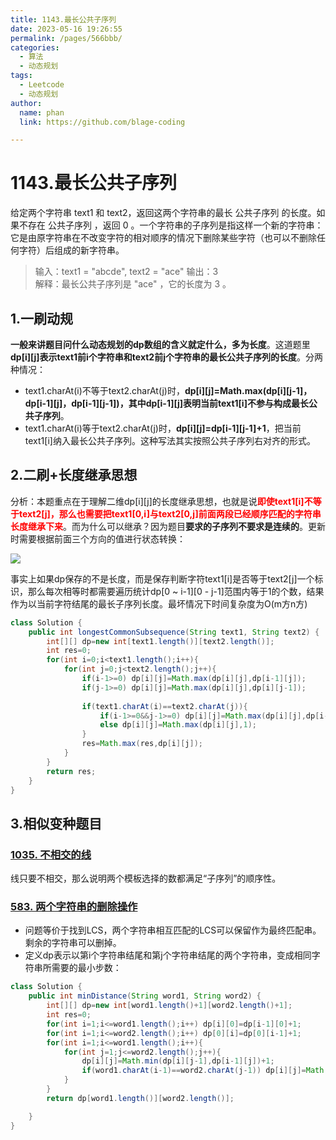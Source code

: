 ```yaml
---
title: 1143.最长公共子序列
date: 2023-05-16 19:26:55
permalink: /pages/566bbb/
categories: 
  - 算法
  - 动态规划
tags: 
  - Leetcode
  - 动态规划
author: 
  name: phan
  link: https://github.com/blage-coding

---
```

# 1143.最长公共子序列

给定两个字符串 text1 和 text2，返回这两个字符串的最长 公共子序列 的长度。如果不存在 公共子序列 ，返回 0 。一个字符串的子序列是指这样一个新的字符串：它是由原字符串在不改变字符的相对顺序的情况下删除某些字符（也可以不删除任何字符）后组成的新字符串。

> 输入：text1 = "abcde", text2 = "ace" 
> 输出：3  
> 解释：最长公共子序列是 "ace" ，它的长度为 3 。

## 1.一刷动规

**一般来讲题目问什么动态规划的dp数组的含义就定什么，多为长度**。这道题里**dp[i][j\]表示text1前i个字符串和text2前j个字符串的最长公共子序列的长度**。分两种情况：

- text1.charAt(i)不等于text2.charAt(j)时，**dp[i\][j\]=Math.max(dp[i\][j-1\]，dp[i-1\][j\]，dp[i-1\][j-1\])，其中dp[i-1\][j\]表明当前text1[i]不参与构成最长公共子序列**。
- text1.charAt(i)等于text2.charAt(j)时，**dp[i\][j\]=dp[i-1\][j-1\]+1**，把当前text1[i]纳入最长公共子序列。这种写法其实按照公共子序列右对齐的形式。

## 2.二刷+长度继承思想

分析：本题重点在于理解二维dp\[i\]\[j\]的长度继承思想，也就是说<font color="red">**即使text1\[i\]不等于text2\[j\]，那么也需要把text1\[0,i\]与text2\[0,j\]前面两段已经顺序匹配的字符串长度继承下来**</font>。而为什么可以继承？因为题目**要求的子序列不要求是连续的**。更新时需要根据前面三个方向的值进行状态转换：

![](https://jsd.cdn.zzko.cn/gh/blage-coding/picx-images-hosting@master/20230726/image.3hwbbxayio60.webp)

事实上如果dp保存的不是长度，而是保存判断字符text1\[i\]是否等于text2\[j\]一个标识，那么每次相等时都需要遍历统计dp\[0 ~ i-1\]\[0 - j-1\]范围内等于1的个数，结果作为以当前字符结尾的最长子序列长度。最坏情况下时间复杂度为O(m方n方)

```java
class Solution {
    public int longestCommonSubsequence(String text1, String text2) {
        int[][] dp=new int[text1.length()][text2.length()];
        int res=0;
        for(int i=0;i<text1.length();i++){
            for(int j=0;j<text2.length();j++){
                if(i-1>=0) dp[i][j]=Math.max(dp[i][j],dp[i-1][j]);
                if(j-1>=0) dp[i][j]=Math.max(dp[i][j],dp[i][j-1]);
                
                if(text1.charAt(i)==text2.charAt(j)){
                    if(i-1>=0&&j-1>=0) dp[i][j]=Math.max(dp[i][j],dp[i-1][j-1]+1);
                    else dp[i][j]=Math.max(dp[i][j],1);
                }
                res=Math.max(res,dp[i][j]);
            }
        }
        return res;
    }
}
```

## 3.相似变种题目

### [1035. 不相交的线](https://leetcode.cn/problems/uncrossed-lines/)

线只要不相交，那么说明两个模板选择的数都满足“子序列”的顺序性。

### [583. 两个字符串的删除操作](https://leetcode.cn/problems/delete-operation-for-two-strings/)

- 问题等价于找到LCS，两个字符串相互匹配的LCS可以保留作为最终匹配串。剩余的字符串可以删掉。
- 定义dp表示以第i个字符串结尾和第j个字符串结尾的两个字符串，变成相同字符串所需要的最小步数：

```java
class Solution {
    public int minDistance(String word1, String word2) {
        int[][] dp=new int[word1.length()+1][word2.length()+1];
        int res=0;
        for(int i=1;i<=word1.length();i++) dp[i][0]=dp[i-1][0]+1;
        for(int i=1;i<=word2.length();i++) dp[0][i]=dp[0][i-1]+1;
        for(int i=1;i<=word1.length();i++){
            for(int j=1;j<=word2.length();j++){
                dp[i][j]=Math.min(dp[i][j-1],dp[i-1][j])+1;
                if(word1.charAt(i-1)==word2.charAt(j-1)) dp[i][j]=Math.min(dp[i][j],dp[i-1][j-1]);
            }
        }
        return dp[word1.length()][word2.length()];

    }
}
```

